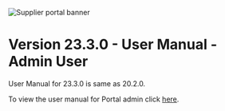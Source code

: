 ![Supplier portal banner](../../../../images/banner-supplier-portal.jpg)

# Version 23.3.0 - User Manual - Admin User

User Manual for 23.3.0 is same as 20.2.0. 

To view the user manual for Portal admin click [here](https://github.com/leanswift/leanswift.github.io/blob/SP-1272/supplierportal/src/pages/20.2.0/usermanual-supplierportal-admin.md).
